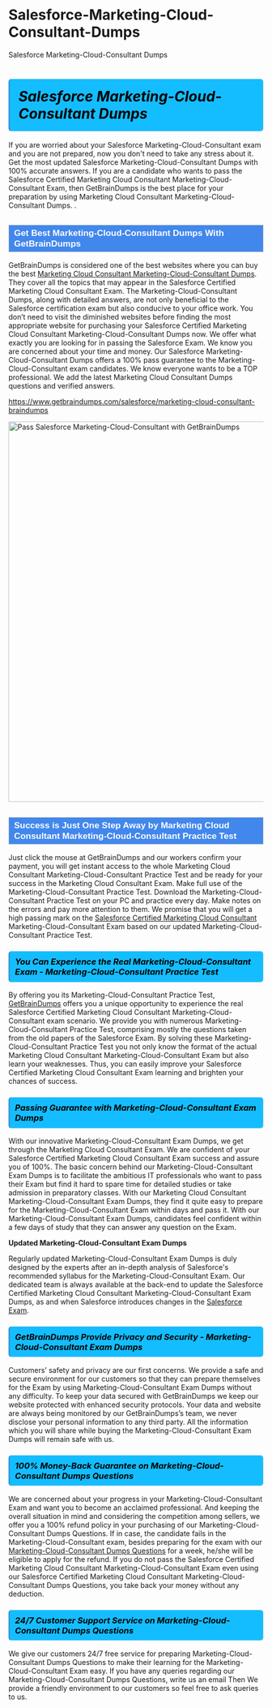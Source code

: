 # Salesforce-Marketing-Cloud-Consultant-Dumps
Salesforce Marketing-Cloud-Consultant Dumps
<h1><strong><span style="display: block; color: #000000; background: #14BDFF; border: 0.5px solid #AED6F1; border-left: 3px solid #3498DB; padding: .6em; border-radius: 6px;">                     <em>Salesforce Marketing-Cloud-Consultant <span class="exam_variation">Dumps</span> </em>                </span></strong>            </h1>                        <p>If you are worried about your Salesforce Marketing-Cloud-Consultant exam and you are not prepared, now you don't need to take any stress about it.             Get the most updated Salesforce Marketing-Cloud-Consultant <span class="exam_variation">Dumps</span> with 100% accurate answers. If you are a candidate who wants to pass the             Salesforce Certified Marketing Cloud Consultant Marketing-Cloud-Consultant Exam, then GetBrainDumps is the best place for your preparation by using Marketing Cloud Consultant Marketing-Cloud-Consultant <span class="exam_variation">Dumps</span>. .</p>                        <h2 style="background: #4287ec; border: 1px solid #cccccc; padding: 5px 10px;">                <span style="color: #ffffff;">                    <span style="font-size: 11pt;">                        <span style="line-height: normal;">                            <span style="font-family: Calibri,sans-serif;">                                <strong>                                    <span style="font-size: 13.0pt;">Get Best Marketing-Cloud-Consultant <span class="exam_variation">Dumps</span> With GetBrainDumps</span>                                </strong>                            </span>                        </span>                    </span>                </span>            </h2>                        <p>GetBrainDumps is considered one of the best websites where you can buy the best <a href="https://www.getbraindumps.com/salesforce/marketing-cloud-consultant-braindumps.html">Marketing Cloud Consultant Marketing-Cloud-Consultant <span class="exam_variation">Dumps</span></a>.             They cover all the topics that may appear in the Salesforce Certified Marketing Cloud Consultant Exam. The Marketing-Cloud-Consultant <span class="exam_variation">Dumps</span>,             along with detailed answers, are not only beneficial to the Salesforce certification exam but also conducive to your office work.             You don’t need to visit the diminished websites before finding the most appropriate website for purchasing your             Salesforce Certified Marketing Cloud Consultant Marketing-Cloud-Consultant <span class="exam_variation">Dumps</span> now. We offer what exactly you are looking for in passing the Salesforce Exam.             We know you are concerned about your time and money. Our Salesforce Marketing-Cloud-Consultant <span class="exam_variation">Dumps</span> offers a 100% pass guarantee to the             Marketing-Cloud-Consultant exam candidates. We know everyone wants to be a TOP professional. We add the latest Marketing Cloud Consultant <span class="exam_variation">Dumps</span> questions and verified answers.</p>                        <p><a href="https://www.getbraindumps.com/salesforce/marketing-cloud-consultant-braindumps">https://www.getbraindumps.com/salesforce/marketing-cloud-consultant-braindumps</a></p>                        <p><a href="https://www.getbraindumps.com/"><img src="https://www.getbraindumps.com/images/get-updated-exam-questions-with-discount-getbraindumps.jpg" class="postImage" alt="Pass Salesforce Marketing-Cloud-Consultant with GetBrainDumps" width="750"></a></p>                            <h2 style="background: #4287ec; border: 1px solid #cccccc; padding: 5px 10px;">                <span style="color: #ffffff;">                    <span style="font-size: 11pt;">                        <span style="line-height: normal;">                            <span style="font-family: Calibri,sans-serif;">                                <strong>                                    <span style="font-size: 13.0pt;">Success is Just One Step Away by Marketing Cloud Consultant Marketing-Cloud-Consultant <span class="exam_variation2">Practice Test</span></span>                                </strong>                            </span>                        </span>                    </span>                </span>            </h2>                        <p>Just click the mouse at GetBrainDumps and our workers confirm your payment, you will get instant access to the whole Marketing Cloud Consultant Marketing-Cloud-Consultant <span class="exam_variation2">Practice Test</span>             and be ready for your success in the Marketing Cloud Consultant Exam. Make full use of the Marketing-Cloud-Consultant <span class="exam_variation2">Practice Test</span>. Download the Marketing-Cloud-Consultant <span class="exam_variation2">Practice Test</span> on your             PC and practice every day. Make notes on the errors and pay more attention to them. We promise that you will get a high passing mark on the             <a href="https://www.getbraindumps.com/salesforce/marketing-cloud-consultant-braindumps">Salesforce Certified Marketing Cloud Consultant</a> Marketing-Cloud-Consultant Exam based on our updated Marketing-Cloud-Consultant <span class="exam_variation2">Practice Test</span>.</p>                        <h3>                <strong>                    <span style="display: block; color: #000000; background: #14BDFF; border: 0.5px solid #AED6F1; border-left: 3px solid #3498DB; padding: .6em; border-radius: 6px;">                        <em>You Can Experience the Real Marketing-Cloud-Consultant Exam - Marketing-Cloud-Consultant <span class="exam_variation2">Practice Test</span></em>                    </span>                </strong>            </h3>                        <p>By offering you its Marketing-Cloud-Consultant <span class="exam_variation2">Practice Test</span>, <a href="https://www.getbraindumps.com/">GetBrainDumps</a> offers you a unique opportunity to experience the real             Salesforce Certified Marketing Cloud Consultant Marketing-Cloud-Consultant exam scenario. We provide you with numerous Marketing-Cloud-Consultant <span class="exam_variation2">Practice Test</span>, comprising mostly             the questions taken from the old papers of the Salesforce Exam. By solving these Marketing-Cloud-Consultant <span class="exam_variation2">Practice Test</span> you not only know the format of the actual             Marketing Cloud Consultant Marketing-Cloud-Consultant Exam but also learn your weaknesses. Thus, you can easily improve your             Salesforce Certified Marketing Cloud Consultant Exam learning and brighten your chances of success.</p>                        <h3>                <strong>                    <span style="display: block; color: #000000; background: #14BDFF; border: 0.5px solid #AED6F1; border-left: 3px solid #3498DB; padding: .6em; border-radius: 6px;">                        <em>Passing Guarantee with Marketing-Cloud-Consultant <span class="exam_variation3">Exam Dumps</span></em>                    </span>                </strong>            </h3>                        <p>With our innovative Marketing-Cloud-Consultant <span class="exam_variation3">Exam Dumps</span>, we get through the Marketing Cloud Consultant Exam. We are confident of your Salesforce Certified Marketing Cloud Consultant Exam             success and assure you of 100%. The basic concern behind our Marketing-Cloud-Consultant <span class="exam_variation3">Exam Dumps</span> is to facilitate the ambitious IT professionals who want to pass their             Exam but find it hard to spare time for detailed studies or take admission in preparatory classes. With our Marketing Cloud Consultant Marketing-Cloud-Consultant <span class="exam_variation3">Exam Dumps</span>, they             find it quite easy to prepare for the Marketing-Cloud-Consultant Exam within days and pass it. With our Marketing-Cloud-Consultant <span class="exam_variation3">Exam Dumps</span>, candidates feel confident within a few days of             study that they can answer any question on the Exam.</p>                        <p><strong>Updated Marketing-Cloud-Consultant <span class="exam_variation3">Exam Dumps</span></strong></p>                        <p>Regularly updated Marketing-Cloud-Consultant <span class="exam_variation3">Exam Dumps</span> is duly designed by the experts after an in-depth analysis of Salesforce's recommended syllabus for the Marketing-Cloud-Consultant Exam.             Our dedicated team is always available at the back-end to update the Salesforce Certified Marketing Cloud Consultant Marketing-Cloud-Consultant <span class="exam_variation3">Exam Dumps</span>,             as and when Salesforce introduces changes in the <a href="https://www.getbraindumps.com/salesforce-braindumps.html">Salesforce Exam</a>.</p>                        <h3>                <strong>                    <span style="display: block; color: #000000; background: #14BDFF; border: 0.5px solid #AED6F1; border-left: 3px solid #3498DB; padding: .6em; border-radius: 6px;">                        <em>GetBrainDumps Provide Privacy and Security - Marketing-Cloud-Consultant <span class="exam_variation3">Exam Dumps</span></em>                    </span>                </strong>            </h3>                        <p>Customers’ safety and privacy are our first concerns. We provide a safe and secure environment for our customers so that they can prepare themselves for the Exam by using             Marketing-Cloud-Consultant <span class="exam_variation3">Exam Dumps</span> without any difficulty. To keep your data secured with GetBrainDumps we keep our website protected with enhanced security protocols. Your data and website             are always being monitored by our GetBrainDumps’s team, we never disclose your personal information to any third party. All the information which you will share while buying             the Marketing-Cloud-Consultant <span class="exam_variation3">Exam Dumps</span> will remain safe with us.</p>                        <h3>                <strong>                    <span style="display: block; color: #000000; background: #14BDFF; border: 0.5px solid #AED6F1; border-left: 3px solid #3498DB; padding: .6em; border-radius: 6px;">                        <em>100% Money-Back Guarantee on Marketing-Cloud-Consultant <span class="exam_variation4">Dumps Questions</span></em>                    </span>                </strong>            </h3>                        <p>We are concerned about your progress in your Marketing-Cloud-Consultant Exam and want you to become an acclaimed professional. And keeping the overall situation in mind and             considering the competition among sellers, we offer you a 100% refund policy in your purchasing of our Marketing-Cloud-Consultant <span class="exam_variation4">Dumps Questions</span>. If in case, the candidate fails in the             Marketing-Cloud-Consultant exam, besides preparing for the exam with our <a href="https://www.getbraindumps.com/salesforce/marketing-cloud-consultant-braindumps">Marketing-Cloud-Consultant <span class="exam_variation4">Dumps Questions</span></a> for a week, he/she will be eligible to apply for the refund. If you do not pass the             Salesforce Certified Marketing Cloud Consultant Marketing-Cloud-Consultant Exam even using our Salesforce Certified Marketing Cloud Consultant Marketing-Cloud-Consultant <span class="exam_variation4">Dumps Questions</span>, you             take back your money without any deduction.</p>                        <h3>                <strong>                    <span style="display: block; color: #000000; background: #14BDFF; border: 0.5px solid #AED6F1; border-left: 3px solid #3498DB; padding: .6em; border-radius: 6px;">                        <em>24/7 Customer Support Service on Marketing-Cloud-Consultant <span class="exam_variation4">Dumps Questions</span></em>                    </span>                </strong>            </h3>                        <p>We give our customers 24/7 free service for preparing Marketing-Cloud-Consultant <span class="exam_variation4">Dumps Questions</span> to make their learning for the Marketing-Cloud-Consultant Exam easy. If you have any queries regarding our             Marketing-Cloud-Consultant <span class="exam_variation4">Dumps Questions</span>, write us an email Then We provide a friendly environment to our customers so feel free to ask queries to us.</p>                    
